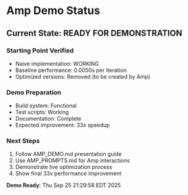 # Amp Demo Status

## Current State: READY FOR DEMONSTRATION

### Starting Point Verified
- Naive implementation: WORKING
- Baseline performance: 0.0050s per iteration
- Optimized versions: Removed (to be created by Amp)

### Demo Preparation
- Build system: Functional
- Test scripts: Working
- Documentation: Complete
- Expected improvement: 33x speedup

### Next Steps
1. Follow AMP_DEMO.md presentation guide
2. Use AMP_PROMPTS.md for Amp interactions
3. Demonstrate live optimization process
4. Show final 33x performance improvement

**Demo Ready**: Thu Sep 25 21:29:58 EDT 2025
